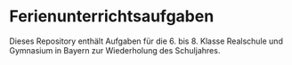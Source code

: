 # Ferienunterrichtsaufgaben
Dieses Repository enthält Aufgaben für die 6. bis 8. Klasse Realschule und Gymnasium in Bayern zur Wiederholung des Schuljahres.